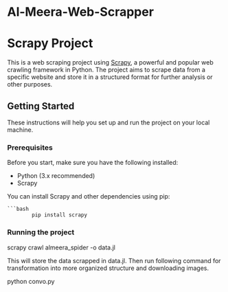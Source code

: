# Al-Meera-Web-Scrapper

# Scrapy Project

This is a web scraping project using [Scrapy](https://scrapy.org/), a powerful and popular web crawling framework in Python. The project aims to scrape data from a specific website and store it in a structured format for further analysis or other purposes.

## Getting Started

These instructions will help you set up and run the project on your local machine.

### Prerequisites

Before you start, make sure you have the following installed:

- Python (3.x recommended)
- Scrapy


You can install Scrapy and other dependencies using pip:

    ```bash
            pip install scrapy

### Running the project


scrapy crawl almeera_spider -o data.jl

This will store the data scrapped in data.jl. Then run following command for transformation into more organized structure and downloading images.

python convo.py



